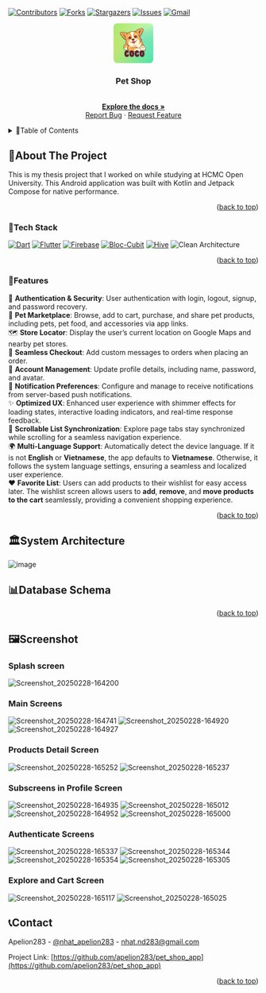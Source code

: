 <a name="readme-top"></a>
[![Contributors][contributors-shield]][contributors-url]
[![Forks][forks-shield]][forks-url]
[![Stargazers][stars-shield]][stars-url]
[![Issues][issues-shield]][issues-url]
[![Gmail][gmail-shield]][gmail-url]

<!-- PROJECT LOGO -->
<div align="center">
  <a href="https://github.com/apelion283/pet_shop_app/">
    <img src="assets/images/app_icon.png" alt="Logo" width="80" height="80">
  </a>
  <h3 align="center">Pet Shop</h3>
  <p align="center">
    <br />
    <a href="https://github.com/apelion283/pet_shop_app"><strong>Explore the docs »</strong></a>
    <br />
    <a href="https://github.com/apelion283/pet_shop_app/issues">Report Bug</a>
    ·
    <a href="https://github.com/apelion283/pet_shop_app/issues">Request Feature</a>
  </p>
</div>

<!-- TABLE OF CONTENTS -->
<details>
  <summary>📜Table of Contents</summary>
  <ol>
    <li>
      <a href="#about-the-project">About The Project</a>
      <ul>
        <li><a href="#tech-stack">Tech Stack</a></li>
        <li><a href="#features">Features</a></li>
      </ul>
    </li>
    <li><a href="#system-architecture">System Architecture</a></li>
    <li><a href="#database-schema">Database Schema</a></li>
    <li><a href="#screenshot">Screenshot</a></li>
    <li><a href="#contact">Contact</a></li>
  </ol>
</details>

<!-- ABOUT THE PROJECT -->

## 📌About The Project

This is my thesis project that I worked on while studying at HCMC Open University. This Android application was built with Kotlin and Jetpack Compose for native performance.

<p align="right">(<a href="#readme-top">back to top</a>)</p>

### 🚀Tech Stack
 [![Dart][dart.dev]][dart-url] [![Flutter][flutter.dev]][flutter-url] [![Firebase][firebase]][firebase-url] [![Bloc-Cubit][bloclibrary.dev]][bloc-cubit-url] [![Hive][hivedb]][hive-url] ![Clean Architecture][clean-architecture]
<p align="right">(<a href="#readme-top">back to top</a>)</p>

### 🎯Features  
🔐 **Authentication & Security**: User authentication with login, logout, signup, and password recovery.  
🐾 **Pet Marketplace**: Browse, add to cart, purchase, and share pet products, including pets, pet food, and accessories via app links.  
🗺️ **Store Locator**: Display the user’s current location on Google Maps and nearby pet stores.  
🛒 **Seamless Checkout**: Add custom messages to orders when placing an order.  
👤 **Account Management**: Update profile details, including name, password, and avatar.  
🔔 **Notification Preferences**: Configure and manage to receive notifications from server-based push notifications.  
✨ **Optimized UX**: Enhanced user experience with shimmer effects for loading states, interactive loading indicators, and real-time response feedback.  
📌 **Scrollable List Synchronization**: Explore page tabs stay synchronized while scrolling for a seamless navigation experience.  
🌍 **Multi-Language Support**: Automatically detect the device language. If it is not **English** or **Vietnamese**, the app defaults to **Vietnamese**. Otherwise, it follows the system language settings, ensuring a seamless and localized user experience.  
❤️ **Favorite List**: Users can add products to their wishlist for easy access later. The wishlist screen allows users to **add**, **remove**, and **move products to the cart** seamlessly, providing a convenient shopping experience.  

<p align="right">(<a href="#readme-top">back to top</a>)</p>
<!-- SYSTEM ARCHITECTURE -->

## 🏛️System Architecture
![image](https://github.com/user-attachments/assets/93f96974-5859-4ff9-9b11-b96ce3494f30)

<!-- DATABASE SCHEMA -->

## 📊Database Schema


<p align="right">(<a href="#readme-top">back to top</a>)</p>

<!-- SCREENSHOT -->

## 🖼️Screenshot
### Splash screen
![Screenshot_20250228-164200](https://github.com/user-attachments/assets/63efd989-ce01-4023-891d-005f9b68ff3b)
### Main Screens
![Screenshot_20250228-164741](https://github.com/user-attachments/assets/6c33d45d-7a36-4460-9913-38947126ad2b)
![Screenshot_20250228-164920](https://github.com/user-attachments/assets/8dd9747e-13a7-4056-9b38-0267c63928d6)
![Screenshot_20250228-164927](https://github.com/user-attachments/assets/d4363e0c-f657-483b-a1fe-9e6bad05646f)

### Products Detail Screen
![Screenshot_20250228-165252](https://github.com/user-attachments/assets/ee4108dc-9a36-434d-a844-1bd71bec4da0)
![Screenshot_20250228-165237](https://github.com/user-attachments/assets/053587b3-7a24-41db-affd-fbc47ba33a58)
### Subscreens in Profile Screen
![Screenshot_20250228-164935](https://github.com/user-attachments/assets/48f6308b-80dd-4ce3-823a-ebb0a3820122)
![Screenshot_20250228-165012](https://github.com/user-attachments/assets/34921825-8e83-44e3-8729-203a4e4e0b3c)
![Screenshot_20250228-164952](https://github.com/user-attachments/assets/e6569acf-de44-4577-860f-01e3ca91b349)
![Screenshot_20250228-165000](https://github.com/user-attachments/assets/536d7f04-9ee4-43d8-a940-d68b111a9125)
### Authenticate Screens
![Screenshot_20250228-165337](https://github.com/user-attachments/assets/26a27a5c-920c-487e-87ba-d94bd80cad1e)
![Screenshot_20250228-165344](https://github.com/user-attachments/assets/34a5f29a-f690-465c-975e-0435ca81249b)
![Screenshot_20250228-165354](https://github.com/user-attachments/assets/304c1de2-a9e6-4068-ad03-e155777f283d)
![Screenshot_20250228-165305](https://github.com/user-attachments/assets/47fa8951-bcbe-4502-9ac1-b7bf2a4f91f9)
### Explore and Cart Screen
![Screenshot_20250228-165117](https://github.com/user-attachments/assets/731ed255-7442-43b1-a2b1-05689c6f22fb)
![Screenshot_20250228-165025](https://github.com/user-attachments/assets/ccea5002-b19a-47fa-bf6c-bae66a9e42a1)

<!-- CONTACT -->
## 📞Contact

Apelion283 - [@nhat_apelion283](https://x.com/nhat_apelion283) - nhat.nd283@gmail.com

Project Link: [https://github.com/apelion283/pet_shop_app](https://github.com/apelion283/pet_shop_app)

<p align="right">(<a href="#readme-top">back to top</a>)</p>

<!-- MARKDOWN LINKS & IMAGES -->
<!-- https://www.markdownguide.org/basic-syntax/#reference-style-links -->

[contributors-shield]: https://img.shields.io/github/contributors/apelion283/tour_booking.svg?style=for-the-badge
[contributors-url]: https://github.com/apelion283/tour_booking/graphs/contributors
[forks-shield]: https://img.shields.io/github/forks/apelion283/tour_booking.svg?style=for-the-badge
[forks-url]: https://github.com/apelion283/tour_booking/forks
[stars-shield]: https://img.shields.io/github/stars/apelion283/tour_booking.svg?style=for-the-badge
[stars-url]: https://github.com/apelion283/tour_booking/stargazers
[issues-shield]: https://img.shields.io/github/issues/apelion283/tour_booking.svg?style=for-the-badge
[issues-url]: https://github.com/apelion283/tour_booking/issues
[gmail-shield]: https://img.shields.io/badge/Gmail%20-%20white?style=for-the-badge&logo=gmail&labelColor=%23f9bc08&color=%230175C2
[gmail-url]: mailto:nhat.nd283@gmail.com
[dart.dev]: https://img.shields.io/badge/Dart-%20white?style=for-the-badge&logo=dart&labelColor=Black&color=%234486f2
[dart-url]: https://dart.dev/
[flutter.dev]: https://img.shields.io/badge/Flutter-%20white?style=for-the-badge&logo=flutter&labelColor=%234486f2&color=%234486f2
[flutter-url]: https://flutter.dev/
[firebase]: https://img.shields.io/badge/firebase-ffca28?style=for-the-badge&logo=firebase&logoColor=black
[firebase-url]:https://firebase.google.com/
[bloclibrary.dev]: https://img.shields.io/badge/Bloc--Cubit-white?style=for-the-badge&logo=data%3Aimage%2Fsvg%2Bxml%3Bbase64%2CPHN2ZyB3aWR0aD0iMjcwMCIgaGVpZ2h0PSIyNzAwIiB2aWV3Qm94PSIwIDAgOTAwIDkwMCIgZmlsbD0ibm9uZSIgeG1sbnM9Imh0dHA6Ly93d3cudzMub3JnLzIwMDAvc3ZnIj4NCjxwYXRoIGQ9Ik02NTAuMTMzIDU2Ni4zMTFMNDUyLjI3MyA2ODguNTdMMjUyLjAzNSA1NjguMjE0TDI1MC4xMzMgMzM0LjYzOEw0NDkuNDE5IDIxMi4zNzlMNjQ5LjE4MiAzMzIuMjZMNjUwLjEzMyA1NjYuMzExWiIgZmlsbD0iYmxhY2siLz4NCjxwYXRoIGQ9Ik00NTAuODY2IDQ1NS45NjlMNjAzLjYxMyAzNjEuODNMNDQ5Ljc2NyAyNjkuNTIyTDI5Ni4yODcgMzYzLjY2Mkw0NTAuODY2IDQ1NS45NjlaIiBmaWxsPSIjMDA4NEMxIi8%2BDQo8cGF0aCBkPSJNNjA0LjM0NiA1NDIuMDVMNjAzLjYxMyAzNjEuODNMNDUwLjg2NiA0NTUuOTY5TDQ1MS45NjUgNjM2LjE4OUw2MDQuMzQ2IDU0Mi4wNVoiIGZpbGw9IiMwMEQzQjkiLz4NCjxwYXRoIGQ9Ik0yOTYuMjg3IDM2My42NjJMNDUwLjg2NiA0NTUuOTY5TDQ1MS45NjUgNjM2LjE4OUwyOTcuNzUyIDU0My41MTVMMjk2LjI4NyAzNjMuNjYyWiIgZmlsbD0iIzgyRURERiIvPg0KPC9zdmc%2BDQo%3D&color=%23b4e3c4
[bloc-cubit-url]: https://bloclibrary.dev/
[hivedb]: https://img.shields.io/badge/Hive%20Databse%20-%20%23575fe0?style=for-the-badge&color=%23575fe0
[hive-url]: https://pub.dev/packages/hive
[clean-architecture]: https://img.shields.io/badge/Clean%20Architecture%20-%20white?style=for-the-badge&color=%23770C56
